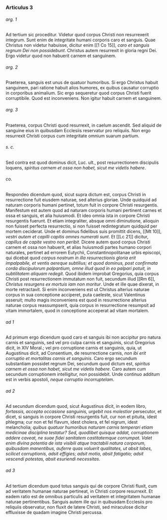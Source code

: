 ### Articulus 3

###### arg. 1
Ad tertium sic proceditur. Videtur quod corpus Christi non resurrexerit integrum. Sunt enim de integritate humani corporis caro et sanguis. Quae Christus non videtur habuisse, dicitur enim [[1 Co 15]], *caro et sanguis regnum Dei non possidebunt*. Christus autem resurrexit in gloria regni Dei. Ergo videtur quod non habuerit carnem et sanguinem.

###### arg. 2
Praeterea, sanguis est unus de quatuor humoribus. Si ergo Christus habuit sanguinem, pari ratione habuit alios humores, ex quibus causatur corruptio in corporibus animalium. Sic ergo sequeretur quod corpus Christi fuerit corruptibile. Quod est inconveniens. Non igitur habuit carnem et sanguinem.

###### arg. 3
Praeterea, corpus Christi quod resurrexit, in caelum ascendit. Sed aliquid de sanguine eius in quibusdam Ecclesiis reservatur pro reliquiis. Non ergo resurrexit Christi corpus cum integritate omnium suarum partium.

###### s. c.
Sed contra est quod dominus dicit, Luc. ult., post resurrectionem discipulis loquens, *spiritus carnem et ossa non habet, sicut me videtis habere*.

###### co.
Respondeo dicendum quod, sicut supra dictum est, corpus Christi in resurrectione fuit eiusdem naturae, sed alterius gloriae. Unde quidquid ad naturam corporis humani pertinet, totum fuit in corpore Christi resurgentis. Manifestum est autem quod ad naturam corporis humani pertinent carnes et ossa et sanguis, et alia huiusmodi. Et ideo omnia ista in corpore Christi resurgentis fuerunt. Et etiam integraliter, absque omni diminutione, alioquin non fuisset perfecta resurrectio, si non fuisset redintegratum quidquid per mortem ceciderat. Unde et dominus fidelibus suis promittit dicens, [[Mt 10]], *vestri autem et capilli capitis omnes numerati sunt*. Et [[Lc 21]] dicitur, *capillus de capite vestro non peribit*. Dicere autem quod corpus Christi carnem et ossa non habuerit, et alias huiusmodi partes humano corpori naturales, pertinet ad errorem Eutychii, Constantinopolitanae urbis episcopi, qui dicebat quod *corpus nostrum in illa resurrectionis gloria erit impalpabile, et ventis aereque subtilius; et quod dominus, post confirmata corda discipulorum palpantium, omne illud quod in eo palpari potuit, in subtilitatem aliquam redegit*. Quod ibidem improbat Gregorius, quia corpus Christi post resurrectionem immutatum non fuit, secundum illud [[Rm 6]], *Christus resurgens ex mortuis iam non moritur*. Unde et ille quae dixerat, in morte retractavit. Si enim inconveniens est ut Christus alterius naturae corpus in sua conceptione acciperet, puta caeleste, sicut Valentinus asseruit; multo magis inconveniens est quod in resurrectione alterius naturae corpus reassumpserit, quia corpus in resurrectione resumpsit ad vitam immortalem, quod in conceptione acceperat ad vitam mortalem.

###### ad 1
Ad primum ergo dicendum quod caro et sanguis ibi non accipitur pro natura carnis et sanguinis, sed vel pro culpa carnis et sanguinis, sicut Gregorius dicit, in XIV Moral.; vel pro corruptione carnis et sanguinis, quia, ut Augustinus dicit, ad Consentium, de resurrectione carnis, *non ibi erit corruptio et mortalitas carnis et sanguinis*. Caro ergo secundum substantiam possidet regnum Dei, secundum quod dictum est, *spiritus carnem et ossa non habet, sicut me videtis habere*. Caro autem cum secundum corruptionem intelligitur, non possidebit. Unde continuo additum est in verbis apostoli, *neque corruptio incorruptelam*.

###### ad 2
Ad secundum dicendum quod, sicut Augustinus dicit, in eodem libro, *fortassis, accepta occasione sanguinis, urgebit nos molestior* persecutor, et dicet, si sanguis in corpore Christi resurgentis fuit, cur non et pituita, idest phlegma; cur non et fel flavum, idest cholera, et fel nigrum, idest melancholia; *quibus quatuor humoribus naturam carnis temperari etiam medicinae disciplina testatur? Sed, quodlibet quisque addat, corruptionem addere caveat, ne suae fidei sanitatem castitatemque corrumpat. Valet enim divina potentia de ista visibili atque tractabili natura corporum, quibusdam manentibus, auferre quas voluerit qualitates, ut absit labes, scilicet corruptionis, adsit effigies; adsit motio, absit fatigatio; adsit vescendi potestas, absit esuriendi necessitas*.

###### ad 3
Ad tertium dicendum quod totus sanguis qui de corpore Christi fluxit, cum ad veritatem humanae naturae pertineat, in Christi corpore resurrexit. Et eadem ratio est de omnibus particulis ad veritatem et integritatem humanae naturae pertinentibus. Sanguis autem ille qui in quibusdam Ecclesiis pro reliquiis observatur, non fluxit de latere Christi, sed miraculose dicitur effluxisse de quadam imagine Christi percussa.

